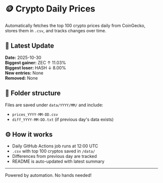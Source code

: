 # 🪙 Crypto Daily Prices

Automatically fetches the top 100 crypto prices daily from CoinGecko, stores them in `.csv`, and tracks changes over time.

## 📅 Latest Update
<!-- AUTO-UPDATE-START -->
**Date:** 2025-10-30  
**Biggest gainer:** ZEC ↑ 11.03%  
**Biggest loser:** HASH ↓ 8.00%  
**New entries:** None  
**Removed:** None
<!-- AUTO-UPDATE-END -->

## 📁 Folder structure

Files are saved under `data/YYYY/MM/` and include:
- `prices_YYYY-MM-DD.csv`
- `diff_YYYY-MM-DD.txt` (if previous day's data exists)

## ⚙️ How it works

- Daily GitHub Actions job runs at 12:00 UTC
- `.csv` with top 100 cryptos saved in `/data/`
- Differences from previous day are tracked
- README is auto-updated with latest summary

---

Powered by automation. No hands needed!